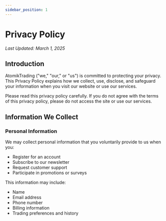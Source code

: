 ```yaml
---
sidebar_position: 1
---
```


# Privacy Policy

*Last Updated: March 1, 2025*

## Introduction

AtomikTrading ("we," "our," or "us") is committed to protecting your privacy. This Privacy Policy explains how we collect, use, disclose, and safeguard your information when you visit our website or use our services.

Please read this privacy policy carefully. If you do not agree with the terms of this privacy policy, please do not access the site or use our services.

## Information We Collect

### Personal Information

We may collect personal information that you voluntarily provide to us when you:

- Register for an account
- Subscribe to our newsletter
- Request customer support
- Participate in promotions or surveys

This information may include:

- Name
- Email address
- Phone number
- Billing information
- Trading preferences and history